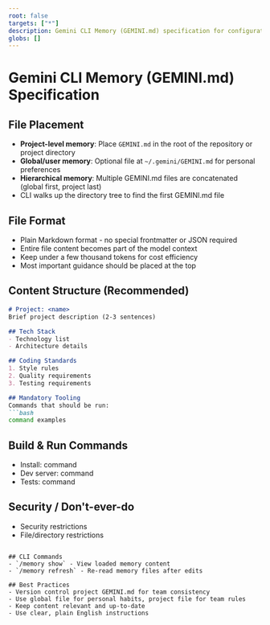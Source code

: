 ```yaml
---
root: false
targets: ["*"]
description: Gemini CLI Memory (GEMINI.md) specification for configuration file generation
globs: []
---
```


# Gemini CLI Memory (GEMINI.md) Specification

## File Placement
- **Project-level memory**: Place `GEMINI.md` in the root of the repository or project directory
- **Global/user memory**: Optional file at `~/.gemini/GEMINI.md` for personal preferences
- **Hierarchical memory**: Multiple GEMINI.md files are concatenated (global first, project last)
- CLI walks up the directory tree to find the first GEMINI.md file

## File Format
- Plain Markdown format - no special frontmatter or JSON required
- Entire file content becomes part of the model context
- Keep under a few thousand tokens for cost efficiency
- Most important guidance should be placed at the top

## Content Structure (Recommended)
```markdown
# Project: <name>
Brief project description (2-3 sentences)

## Tech Stack
- Technology list
- Architecture details

## Coding Standards
1. Style rules
2. Quality requirements
3. Testing requirements

## Mandatory Tooling
Commands that should be run:
```bash
command examples
```

## Build & Run Commands
- Install: command
- Dev server: command
- Tests: command

## Security / Don't-ever-do
- Security restrictions
- File/directory restrictions
```

## CLI Commands
- `/memory show` - View loaded memory content
- `/memory refresh` - Re-read memory files after edits

## Best Practices
- Version control project GEMINI.md for team consistency
- Use global file for personal habits, project file for team rules
- Keep content relevant and up-to-date
- Use clear, plain English instructions